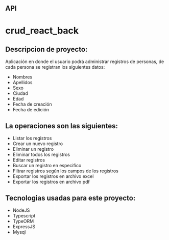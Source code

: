 ## API
# crud_react_back
## Descripcion de proyecto:
Aplicación en donde el usuario podrá administrar registros de personas, de cada persona se registran los siguientes datos:
- Nombres
- Apellidos
- Sexo
- Ciudad
- Edad
- Fecha de creación
- Fecha de edición
## La operaciones son las siguientes:
- Listar los registros
- Crear un nuevo registro
- Eliminar un registro
- Eliminar todos los registros
- Editar registros
- Buscar un registro en especifico
- Filtrar registros según los campos de los registros
- Exportar los registros en archivo excel
- Exportar los registros en archivo pdf
## Tecnologias usadas para este proyecto:
- NodeJS
- Typescript
- TypeORM
- ExpressJS
- Mysql
